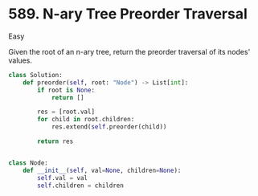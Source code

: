 # 589. N-ary Tree Preorder Traversal

Easy

Given the root of an n-ary tree, return the preorder traversal of its nodes' values.

```python
class Solution:
    def preorder(self, root: "Node") -> List[int]:
        if root is None:
            return []

        res = [root.val]
        for child in root.children:
            res.extend(self.preorder(child))

        return res


class Node:
    def __init__(self, val=None, children=None):
        self.val = val
        self.children = children
```
